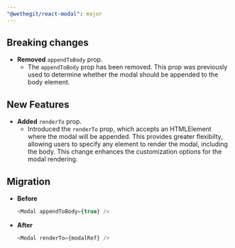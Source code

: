 ```yaml
---
"@wethegit/react-modal": major
---
```


## Breaking changes

- **Removed** `appendToBody` prop.
  - The `appendToBody` prop has been removed. This prop was previously used to determine whether the modal should be appended to the body element.

## New Features

- **Added** `renderTo` prop.
  - Introduced the `renderTo` prop, which accepts an HTMLElement where the modal will be appended. This provides greater flexibilty, allowing users to specify any element to render the modal, including the body. This change enhances the customization options for the modal rendering.

## Migration

- **Before**

  ```javascript
  <Modal appendToBody={true} />
  ```

- **After**

  ```javascript
  <Modal renderTo={modalRef} />
  ```

